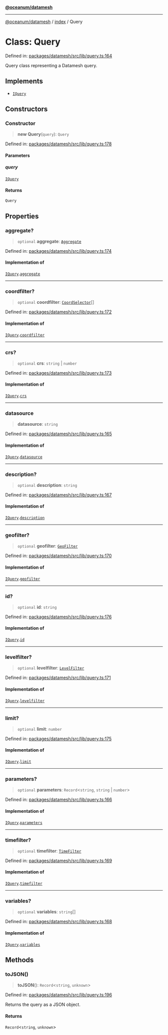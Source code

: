 [**@oceanum/datamesh**](../../README.md)

***

[@oceanum/datamesh](../../README.md) / [index](../README.md) / Query

# Class: Query

Defined in: [packages/datamesh/src/lib/query.ts:164](https://github.com/oceanum-io/oceanum-js/blob/3690a65f9299651d3a3a5e315b93a4a92e341aa0/packages/datamesh/src/lib/query.ts#L164)

Query class representing a Datamesh query.

## Implements

- [`IQuery`](../interfaces/IQuery.md)

## Constructors

### Constructor

> **new Query**(`query`): `Query`

Defined in: [packages/datamesh/src/lib/query.ts:178](https://github.com/oceanum-io/oceanum-js/blob/3690a65f9299651d3a3a5e315b93a4a92e341aa0/packages/datamesh/src/lib/query.ts#L178)

#### Parameters

##### query

[`IQuery`](../interfaces/IQuery.md)

#### Returns

`Query`

## Properties

### aggregate?

> `optional` **aggregate**: [`Aggregate`](../type-aliases/Aggregate.md)

Defined in: [packages/datamesh/src/lib/query.ts:174](https://github.com/oceanum-io/oceanum-js/blob/3690a65f9299651d3a3a5e315b93a4a92e341aa0/packages/datamesh/src/lib/query.ts#L174)

#### Implementation of

[`IQuery`](../interfaces/IQuery.md).[`aggregate`](../interfaces/IQuery.md#aggregate)

***

### coordfilter?

> `optional` **coordfilter**: [`CoordSelector`](../type-aliases/CoordSelector.md)[]

Defined in: [packages/datamesh/src/lib/query.ts:172](https://github.com/oceanum-io/oceanum-js/blob/3690a65f9299651d3a3a5e315b93a4a92e341aa0/packages/datamesh/src/lib/query.ts#L172)

#### Implementation of

[`IQuery`](../interfaces/IQuery.md).[`coordfilter`](../interfaces/IQuery.md#coordfilter)

***

### crs?

> `optional` **crs**: `string` \| `number`

Defined in: [packages/datamesh/src/lib/query.ts:173](https://github.com/oceanum-io/oceanum-js/blob/3690a65f9299651d3a3a5e315b93a4a92e341aa0/packages/datamesh/src/lib/query.ts#L173)

#### Implementation of

[`IQuery`](../interfaces/IQuery.md).[`crs`](../interfaces/IQuery.md#crs)

***

### datasource

> **datasource**: `string`

Defined in: [packages/datamesh/src/lib/query.ts:165](https://github.com/oceanum-io/oceanum-js/blob/3690a65f9299651d3a3a5e315b93a4a92e341aa0/packages/datamesh/src/lib/query.ts#L165)

#### Implementation of

[`IQuery`](../interfaces/IQuery.md).[`datasource`](../interfaces/IQuery.md#datasource)

***

### description?

> `optional` **description**: `string`

Defined in: [packages/datamesh/src/lib/query.ts:167](https://github.com/oceanum-io/oceanum-js/blob/3690a65f9299651d3a3a5e315b93a4a92e341aa0/packages/datamesh/src/lib/query.ts#L167)

#### Implementation of

[`IQuery`](../interfaces/IQuery.md).[`description`](../interfaces/IQuery.md#description)

***

### geofilter?

> `optional` **geofilter**: [`GeoFilter`](../type-aliases/GeoFilter.md)

Defined in: [packages/datamesh/src/lib/query.ts:170](https://github.com/oceanum-io/oceanum-js/blob/3690a65f9299651d3a3a5e315b93a4a92e341aa0/packages/datamesh/src/lib/query.ts#L170)

#### Implementation of

[`IQuery`](../interfaces/IQuery.md).[`geofilter`](../interfaces/IQuery.md#geofilter)

***

### id?

> `optional` **id**: `string`

Defined in: [packages/datamesh/src/lib/query.ts:176](https://github.com/oceanum-io/oceanum-js/blob/3690a65f9299651d3a3a5e315b93a4a92e341aa0/packages/datamesh/src/lib/query.ts#L176)

#### Implementation of

[`IQuery`](../interfaces/IQuery.md).[`id`](../interfaces/IQuery.md#id)

***

### levelfilter?

> `optional` **levelfilter**: [`LevelFilter`](../type-aliases/LevelFilter.md)

Defined in: [packages/datamesh/src/lib/query.ts:171](https://github.com/oceanum-io/oceanum-js/blob/3690a65f9299651d3a3a5e315b93a4a92e341aa0/packages/datamesh/src/lib/query.ts#L171)

#### Implementation of

[`IQuery`](../interfaces/IQuery.md).[`levelfilter`](../interfaces/IQuery.md#levelfilter)

***

### limit?

> `optional` **limit**: `number`

Defined in: [packages/datamesh/src/lib/query.ts:175](https://github.com/oceanum-io/oceanum-js/blob/3690a65f9299651d3a3a5e315b93a4a92e341aa0/packages/datamesh/src/lib/query.ts#L175)

#### Implementation of

[`IQuery`](../interfaces/IQuery.md).[`limit`](../interfaces/IQuery.md#limit)

***

### parameters?

> `optional` **parameters**: `Record`\<`string`, `string` \| `number`\>

Defined in: [packages/datamesh/src/lib/query.ts:166](https://github.com/oceanum-io/oceanum-js/blob/3690a65f9299651d3a3a5e315b93a4a92e341aa0/packages/datamesh/src/lib/query.ts#L166)

#### Implementation of

[`IQuery`](../interfaces/IQuery.md).[`parameters`](../interfaces/IQuery.md#parameters)

***

### timefilter?

> `optional` **timefilter**: [`TimeFilter`](../type-aliases/TimeFilter.md)

Defined in: [packages/datamesh/src/lib/query.ts:169](https://github.com/oceanum-io/oceanum-js/blob/3690a65f9299651d3a3a5e315b93a4a92e341aa0/packages/datamesh/src/lib/query.ts#L169)

#### Implementation of

[`IQuery`](../interfaces/IQuery.md).[`timefilter`](../interfaces/IQuery.md#timefilter)

***

### variables?

> `optional` **variables**: `string`[]

Defined in: [packages/datamesh/src/lib/query.ts:168](https://github.com/oceanum-io/oceanum-js/blob/3690a65f9299651d3a3a5e315b93a4a92e341aa0/packages/datamesh/src/lib/query.ts#L168)

#### Implementation of

[`IQuery`](../interfaces/IQuery.md).[`variables`](../interfaces/IQuery.md#variables)

## Methods

### toJSON()

> **toJSON**(): `Record`\<`string`, `unknown`\>

Defined in: [packages/datamesh/src/lib/query.ts:196](https://github.com/oceanum-io/oceanum-js/blob/3690a65f9299651d3a3a5e315b93a4a92e341aa0/packages/datamesh/src/lib/query.ts#L196)

Returns the query as a JSON object.

#### Returns

`Record`\<`string`, `unknown`\>
